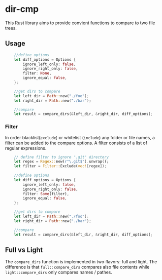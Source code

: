 # dir-cmp
This Rust library aims to provide convient functions to compare to two file trees.

## Usage
```rust
    //define options
    let diff_options = Options {
        ignore_left_only: false,
        ignore_right_only: false,
        filter: None,
        ignore_equal: false,
    };

    //get dirs to compare
    let left_dir = Path::new("./foo");
    let right_dir = Path::new("./bar");

    //compare
    let result = compare_dirs(&left_dir, &right_dir, diff_options);
```

### Filter
In order blacklist(`exclude`) or whitelist (`include`) any folder or file names, a filter can be added to the compare options.
A filter consists of a list of regular expressions.

```rust
    // define filter to ignore ".git" directory
    let regex = Regex::new(r"\.git$").unwrap();
    let filter = Filter::Exclude(vec![regex]);
    
    //define options
    let diff_options = Options {
        ignore_left_only: false,
        ignore_right_only: false,
        filter: Some(filter),
        ignore_equal: false,
    };

    //get dirs to compare
    let left_dir = Path::new("./foo");
    let right_dir = Path::new("./bar");

    //compare
    let result = compare_dirs(&left_dir, &right_dir, diff_options);
```

## Full vs Light
The `compare_dirs` function is implemented in two flavors: full and light.
The difference is that `full::compare_dirs` compares also file contents while `light::compare_dirs` only compares names / pathes.

